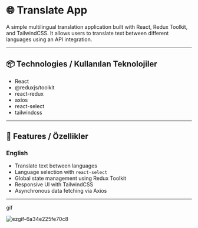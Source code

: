 # 🌐 Translate App

A simple multilingual translation application built with React, Redux Toolkit, and TailwindCSS. It allows users to translate text between different languages using an API integration.

---

## 📦 Technologies / Kullanılan Teknolojiler

- React
- @reduxjs/toolkit
- react-redux
- axios
- react-select
- tailwindcss

---

## 🚀 Features / Özellikler

### English
- Translate text between languages
- Language selection with `react-select`
- Global state management using Redux Toolkit
- Responsive UI with TailwindCSS
- Asynchronous data fetching via Axios
  
---

gif

![ezgif-6a34e225fe70c8](https://github.com/user-attachments/assets/9dd793df-ff19-4d76-ad31-6a125cea8781)





